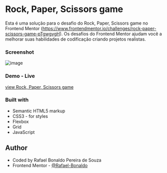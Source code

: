 # Rock, Paper, Scissors game

Esta é uma solução para o desafio do Rock, Paper, Scissors game no Frontend Mentor (https://www.frontendmentor.io/challenges/rock-paper-scissors-game-pTgwgvgH). Os desafios do Frontend Mentor ajudam você a melhorar suas habilidades de codificação criando projetos realistas.

### Screenshot

![image](https://user-images.githubusercontent.com/61695335/208325347-282dd601-1275-4e7c-8700-667276d9c194.png)

### Demo - Live

<a href="https://rafael-bonaldo.github.io/rock-paper-scissors/">view Rock, Paper, Scissors game</a>

### Built with

- Semantic HTML5 markup
- CSS3 - for styles
- Flexbox
- Grid
- JavaScript

## Author

- Coded by Rafael Bonaldo Pereira de Souza
- Frontend Mentor - [@Rafael-Bonaldo](https://www.frontendmentor.io/profile/Rafael-Bonaldo)
